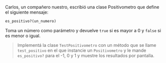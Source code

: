 Carlos, un compañero nuestro, escribió una clase Positivometro que define el siguiente mensaje:

``` ruby
es_positivo?(un_numero)
```

Toma un número como parámetro y devuelve `true` si es mayor a 0 y `false` si es menor o igual.

> Implementá la clase `TestPositivometro` con un método que se llame `test_positivo` en el que instancie un `Positivometro` y le mande `es_positivo?` para el -1, 0 y 1 y muestre los resultados por pantalla.
